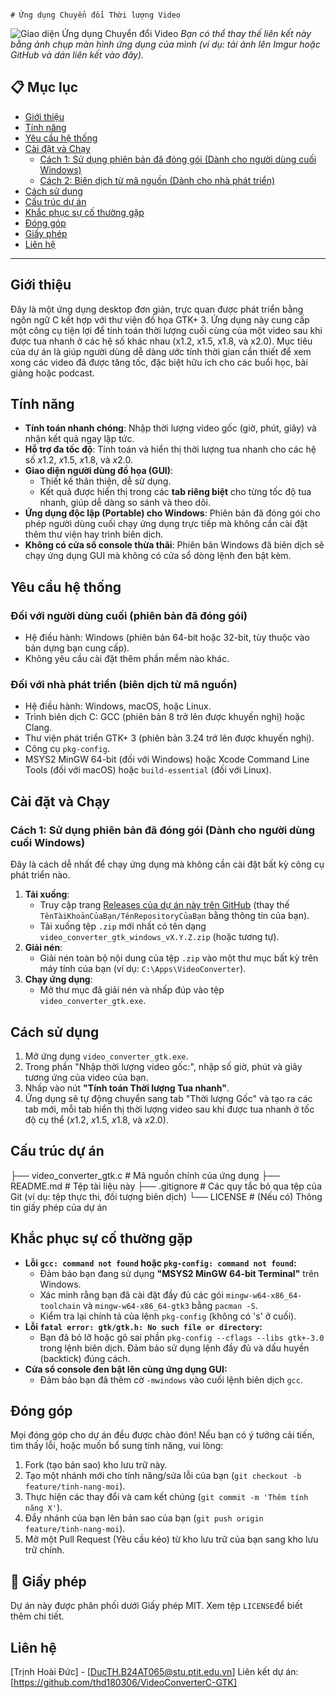                                                                                     # Ứng dụng Chuyển đổi Thời lượng Video

![Giao diện Ứng dụng Chuyển đổi Video](https://i.imgur.com/your_app_screenshot_here.png)
_Bạn có thể thay thế liên kết này bằng ảnh chụp màn hình ứng dụng của mình (ví dụ: tải ảnh lên Imgur hoặc GitHub và dán liên kết vào đây)._

## 📋 Mục lục

* [Giới thiệu](#-giới-thiệu)
* [Tính năng](#-tính-năng)
* [Yêu cầu hệ thống](#-yêu-cầu-hệ-thống)
* [Cài đặt và Chạy](#-cài-đặt-và-chạy)
    * [Cách 1: Sử dụng phiên bản đã đóng gói (Dành cho người dùng cuối Windows)](#cách-1-sử-dụng-phiên-bản-đã-đóng-gói-dành-cho-người-dùng-cuối-windows)
    * [Cách 2: Biên dịch từ mã nguồn (Dành cho nhà phát triển)](#cách-2-biên-dịch-từ-mã-nguồn-dành-cho-nhà-phát-triển)
* [Cách sử dụng](#-cách-sử-dụng)
* [Cấu trúc dự án](#-cấu-trúc-dự-án)
* [Khắc phục sự cố thường gặp](#-khắc-phục-sự-cố-thường-gặp)
* [Đóng góp](#-đóng-góp)
* [Giấy phép](#-giấy-phép)
* [Liên hệ](#-liên-hệ)
---
##  Giới thiệu
Đây là một ứng dụng desktop đơn giản, trực quan được phát triển bằng ngôn ngữ C kết hợp với thư viện đồ họa GTK+ 3. Ứng dụng này cung cấp một công cụ tiện lợi để tính toán thời lượng cuối cùng của một video sau khi được tua nhanh ở các hệ số khác nhau (x1.2, x1.5, x1.8, và x2.0).
Mục tiêu của dự án là giúp người dùng dễ dàng ước tính thời gian cần thiết để xem xong các video đã được tăng tốc, đặc biệt hữu ích cho các buổi học, bài giảng hoặc podcast.
##  Tính năng
* **Tính toán nhanh chóng**: Nhập thời lượng video gốc (giờ, phút, giây) và nhận kết quả ngay lập tức.
* **Hỗ trợ đa tốc độ**: Tính toán và hiển thị thời lượng tua nhanh cho các hệ số $x1.2$, $x1.5$, $x1.8$, và $x2.0$.
* **Giao diện người dùng đồ họa (GUI)**:
    * Thiết kế thân thiện, dễ sử dụng.
    * Kết quả được hiển thị trong các **tab riêng biệt** cho từng tốc độ tua nhanh, giúp dễ dàng so sánh và theo dõi.
* **Ứng dụng độc lập (Portable) cho Windows**: Phiên bản đã đóng gói cho phép người dùng cuối chạy ứng dụng trực tiếp mà không cần cài đặt thêm thư viện hay trình biên dịch.
* **Không có cửa sổ console thừa thãi**: Phiên bản Windows đã biên dịch sẽ chạy ứng dụng GUI mà không có cửa sổ dòng lệnh đen bật kèm.
##  Yêu cầu hệ thống
### Đối với người dùng cuối (phiên bản đã đóng gói)
* Hệ điều hành: Windows (phiên bản 64-bit hoặc 32-bit, tùy thuộc vào bản dựng bạn cung cấp).
* Không yêu cầu cài đặt thêm phần mềm nào khác.
### Đối với nhà phát triển (biên dịch từ mã nguồn)
* Hệ điều hành: Windows, macOS, hoặc Linux.
* Trình biên dịch C: GCC (phiên bản 8 trở lên được khuyến nghị) hoặc Clang.
* Thư viện phát triển GTK+ 3 (phiên bản 3.24 trở lên được khuyến nghị).
* Công cụ `pkg-config`.
* MSYS2 MinGW 64-bit (đối với Windows) hoặc Xcode Command Line Tools (đối với macOS) hoặc `build-essential` (đối với Linux).
## Cài đặt và Chạy
### Cách 1: Sử dụng phiên bản đã đóng gói (Dành cho người dùng cuối Windows)
Đây là cách dễ nhất để chạy ứng dụng mà không cần cài đặt bất kỳ công cụ phát triển nào.
1.  **Tải xuống**:
    * Truy cập trang [Releases của dự án này trên GitHub](https://github.com/TênTàiKhoảnCủaBạn/TênRepositoryCủaBạn/releases) (thay thế `TênTàiKhoảnCủaBạn/TênRepositoryCủaBạn` bằng thông tin của bạn).
    * Tải xuống tệp `.zip` mới nhất có tên dạng `video_converter_gtk_windows_vX.Y.Z.zip` (hoặc tương tự).
2.  **Giải nén**:
    * Giải nén toàn bộ nội dung của tệp `.zip` vào một thư mục bất kỳ trên máy tính của bạn (ví dụ: `C:\Apps\VideoConverter`).
3.  **Chạy ứng dụng**:
    * Mở thư mục đã giải nén và nhấp đúp vào tệp `video_converter_gtk.exe`.
##  Cách sử dụng
1.  Mở ứng dụng `video_converter_gtk.exe`.
2.  Trong phần "Nhập thời lượng video gốc:", nhập số giờ, phút và giây tương ứng của video của bạn.
3.  Nhấp vào nút **"Tính toán Thời lượng Tua nhanh"**.
4.  Ứng dụng sẽ tự động chuyển sang tab "Thời lượng Gốc" và tạo ra các tab mới, mỗi tab hiển thị thời lượng video sau khi được tua nhanh ở tốc độ cụ thể ($x1.2$, $x1.5$, $x1.8$, và $x2.0$).
##  Cấu trúc dự án
├── video_converter_gtk.c  # Mã nguồn chính của ứng dụng
├── README.md              # Tệp tài liệu này
├── .gitignore             # Các quy tắc bỏ qua tệp của Git (ví dụ: tệp thực thi, đối tượng biên dịch)
└── LICENSE                # (Nếu có) Thông tin giấy phép của dự án
## Khắc phục sự cố thường gặp
* **Lỗi `gcc: command not found` hoặc `pkg-config: command not found`:**
    * Đảm bảo bạn đang sử dụng **"MSYS2 MinGW 64-bit Terminal"** trên Windows.
    * Xác minh rằng bạn đã cài đặt đầy đủ các gói `mingw-w64-x86_64-toolchain` và `mingw-w64-x86_64-gtk3` bằng `pacman -S`.
    * Kiểm tra lại chính tả của lệnh `pkg-config` (không có 's' ở cuối).
* **Lỗi `fatal error: gtk/gtk.h: No such file or directory`:**
    * Bạn đã bỏ lỡ hoặc gõ sai phần `pkg-config --cflags --libs gtk+-3.0` trong lệnh biên dịch. Đảm bảo sử dụng lệnh đầy đủ và dấu huyền (backtick) đúng cách.
* **Cửa sổ console đen bật lên cùng ứng dụng GUI:**
    * Đảm bảo bạn đã thêm cờ `-mwindows` vào cuối lệnh biên dịch `gcc`.
## Đóng góp
Mọi đóng góp cho dự án đều được chào đón! Nếu bạn có ý tưởng cải tiến, tìm thấy lỗi, hoặc muốn bổ sung tính năng, vui lòng:
1.  Fork (tạo bản sao) kho lưu trữ này.
2.  Tạo một nhánh mới cho tính năng/sửa lỗi của bạn (`git checkout -b feature/tinh-nang-moi`).
3.  Thực hiện các thay đổi và cam kết chúng (`git commit -m 'Thêm tính năng X'`).
4.  Đẩy nhánh của bạn lên bản sao của bạn (`git push origin feature/tinh-nang-moi`).
5.  Mở một Pull Request (Yêu cầu kéo) từ kho lưu trữ của bạn sang kho lưu trữ chính.
## 📄 Giấy phép
Dự án này được phân phối dưới Giấy phép MIT. Xem tệp `LICENSE`để biết thêm chi tiết.
## Liên hệ
[Trịnh Hoài Đức] - [DucTH.B24AT065@stu.ptit.edu.vn]
Liên kết dự án: [https://github.com/thd180306/VideoConverterC-GTK]

